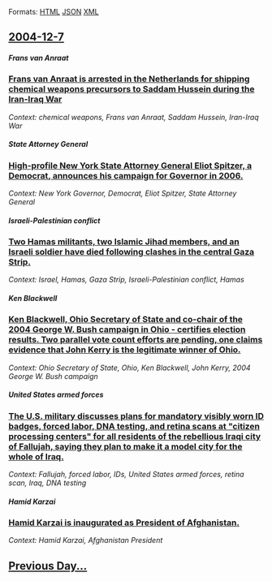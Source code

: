 
Formats: [HTML](2004/12/7/index.html)  [JSON](2004/12/7/index.json)  [XML](2004/12/7/index.xml)  

## [2004-12-7](/news/2004/12/7/index.md)

##### Frans van Anraat
### [ Frans van Anraat is arrested in the Netherlands for shipping chemical weapons precursors to Saddam Hussein during the Iran-Iraq War ](/news/2004/12/7/frans-van-anraat-is-arrested-in-the-netherlands-for-shipping-chemical-weapons-precursors-to-saddam-hussein-during-the-iranairaq-war.md)
_Context: chemical weapons, Frans van Anraat, Saddam Hussein, Iran-Iraq War_

##### State Attorney General
### [ High-profile New York State Attorney General Eliot Spitzer, a Democrat, announces his campaign for Governor in 2006. ](/news/2004/12/7/high-profile-new-york-state-attorney-general-eliot-spitzer-a-democrat-announces-his-campaign-for-governor-in-2006.md)
_Context: New York Governor, Democrat, Eliot Spitzer, State Attorney General_

##### Israeli-Palestinian conflict
### [ Two Hamas militants, two Islamic Jihad members, and an Israeli soldier have died following clashes in the central Gaza Strip. ](/news/2004/12/7/two-hamas-militants-two-islamic-jihad-members-and-an-israeli-soldier-have-died-following-clashes-in-the-central-gaza-strip.md)
_Context: Israel, Hamas, Gaza Strip, Israeli-Palestinian conflict, Hamas_

##### Ken Blackwell
### [ Ken Blackwell, Ohio Secretary of State and co-chair of the 2004 George W. Bush campaign in Ohio - certifies election results. Two parallel vote count efforts are pending, one claims evidence that John Kerry is the legitimate winner of Ohio. ](/news/2004/12/7/ken-blackwell-ohio-secretary-of-state-and-co-chair-of-the-2004-george-w-bush-campaign-in-ohio-a-certifies-election-results-two-paralle.md)
_Context: Ohio Secretary of State, Ohio, Ken Blackwell, John Kerry, 2004 George W. Bush campaign_

##### United States armed forces
### [ The U.S. military discusses plans for mandatory visibly worn ID badges, forced labor, DNA testing, and retina scans at "citizen processing centers" for all residents of the rebellious Iraqi city of Fallujah, saying they plan to make it a model city for the whole of Iraq. ](/news/2004/12/7/the-u-s-military-discusses-plans-for-mandatory-visibly-worn-id-badges-forced-labor-dna-testing-and-retina-scans-at-citizen-processing.md)
_Context: Fallujah, forced labor, IDs, United States armed forces, retina scan, Iraq, DNA testing_

##### Hamid Karzai
### [ Hamid Karzai is inaugurated as President of Afghanistan. ](/news/2004/12/7/hamid-karzai-is-inaugurated-as-president-of-afghanistan.md)
_Context: Hamid Karzai, Afghanistan President_

## [Previous Day...](/news/2004/12/6/index.md)

